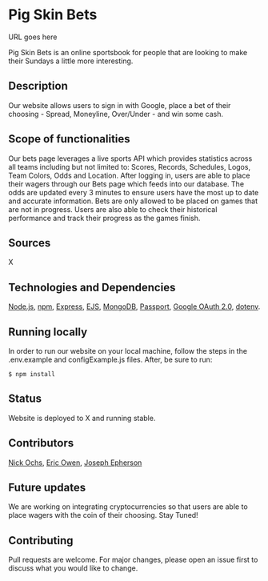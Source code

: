 # Pig Skin Bets

URL goes here

Pig Skin Bets is an online sportsbook for people that are looking to make their Sundays a little more interesting.

## Description

Our website allows users to sign in with Google, place a bet of their choosing - Spread, Moneyline, Over/Under - and win some cash.

## Scope of functionalities

Our bets page leverages a live sports API which provides statistics across all teams including but not limited to: Scores, Records, Schedules, Logos, Team Colors, Odds and Location. After logging in, users are able to place their wagers through our Bets page which feeds into our database. The odds are updated every 3 minutes to ensure users have the most up to date and accurate information. Bets are only allowed to be placed on games that are not in progress. Users are also able to check their historical performance and track their progress as the games finish.

## Sources

X

## Technologies and Dependencies

[Node.js](https://nodejs.org/en/), [npm](https://www.npmjs.com/), [Express](https://expressjs.com/), [EJS](https://ejs.co/), [MongoDB](https://www.mongodb.com/), [Passport](http://www.passportjs.org/), [Google OAuth 2.0](http://www.passportjs.org/packages/passport-google-oauth20/), [dotenv](https://www.npmjs.com/package/dotenv).

## Running locally

In order to run our website on your local machine, follow the steps in the .env.example and configExample.js files. After, be sure to run:

```
$ npm install
```

## Status

Website is deployed to X and running stable.

## Contributors

[Nick Ochs](https://github.com/n-ochs),
[Eric Owen](https://github.com/eric-owen),
[Joseph Epherson](https://github.com/Joe-dev13)

## Future updates

We are working on integrating cryptocurrencies so that users are able to place wagers with the coin of their choosing. Stay Tuned!

## Contributing

Pull requests are welcome. For major changes, please open an issue first to discuss what you would like to change.
